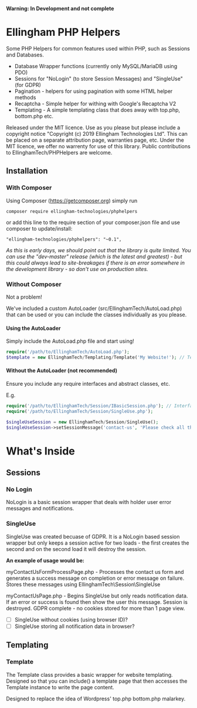 **Warning: In Development and not complete**
# Ellingham PHP Helpers
Some PHP Helpers for common features used within PHP, such as Sessions and Databases.

- Database Wrapper functions (currently only MySQL/MariaDB using PDO)
- Sessions for "NoLogin" (to store Session Messages) and "SingleUse" (for GDPR)
- Pagination - helpers for using pagination with some HTML helper methods
- Recaptcha - Simple helper for withing with Google's Recaptcha V2
- Templating - A simple templating class that does away with top.php, bottom.php etc.

Released under the MIT licence.  Use as you please but please include a copyright notice "Copyright (c) 2019 Ellingham Technologies Ltd".  This can be placed on a separate attribution page, warranties page, etc.  Under the MIT licence, we offer no warrenty for use of this library.  Public contributions to EllinghamTech/PHPHelpers are welcome.

## Installation
### With Composer
Using Composer (https://getcomposer.org) simply run
```
composer require ellingham-technologies/phphelpers
```

or add this line to the require section of your composer.json file and use composer to update/install:
```
"ellingham-technologies/phphelpers": "~0.1",
```

*As this is early days, we should point out that the library is quite limited.  You can use the "dev-master" release (which is the latest and greatest) - but this could always lead to site-breakages if there is an error somewhere in the development library - so don't use on production sites.*

### Without Composer
Not a problem!

We've included a custom AutoLoader (src/EllinghamTech/AutoLoad.php) that can be used or you can
include the classes individually as you please. 

#### Using the AutoLoader
Simply include the AutoLoad.php file and start using!

```php
require('/path/to/EllinghamTech/AutoLoad.php');
$template = new EllinghamTech/Templating/Template('My Website!'); // Template class is now autoloaded by PHP
```

#### Without the AutoLoader (not recommended)
Ensure you include any require interfaces and abstract classes, etc.

E.g.
```php
require('/path/to/EllinghamTech/Session/IBasicSession.php'); // Interface used by SingleUse session class
require('/path/to/EllinghamTech/Session/SingleUse.php');

$singleUseSession = new EllinghamTech/Session/SingleUse();
$singleUseSession->setSessionMessage('contact-us', 'Please check all the fields to ensure you have entered the correct details');
```

# What's Inside

## Sessions
### No Login
NoLogin is a basic session wrapper that deals with holder user error messages and notifications.

### SingleUse
SingleUse was created becuase of GDPR.  It is a NoLogin based session wrapper but only keeps a
session active for two loads - the first creates the second and on the second load it will destroy
the session.

**An example of usage would be:**

myContactUsFormProcessPage.php - Processes the contact us form and generates a success message on
completion or error message on failure.  Stores these messages using EllinghamTech\Session\SingleUse

myContactUsPage.php - Begins SingleUse but only reads notification data.  If an error or success is
found then show the user this message.  Session is destroyed.  GDPR complete - no cookies stored for
more than 1 page view.

- [ ] SingleUse without cookies (using browser ID)?
- [ ] SingleUse storing all notification data in browser?

## Templating
### Template
The Template class provides a basic wrapper for website templating.  Designed so that you can include()
a template page that then accesses the Template instance to write the page content.

Designed to replace the idea of Wordpress' top.php bottom.php malarkey.
